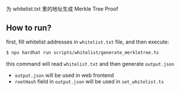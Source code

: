 ## 

为 whitelist.txt 里的地址生成 Merkle Tree Proof

## How to run?

first, fill whitelist addresses in `whitelist.txt` file, and then execute:

```bash
$ npx hardhat run scripts/whitelist/generate_merkletree.ts
```

this command will read `whitelist.txt` and then generate `output.json`

- `output.json` will be used in web frontend
- `rootHash` field in `output.json` will be used in `set_whitelist.ts`
